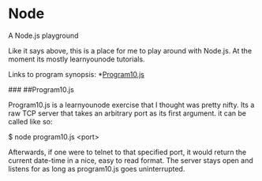 # Node

A Node.js playground

Like it says above, this is a place for me to play around with Node.js. 
At the moment its mostly learnyounode tutorials. 

Links to program synopsis:
*[Program10.js](#program10)

###<a id='program10'></a>
##Program10.js

Program10.js is a learnyounode exercise that I thought was pretty nifty.
Its a raw TCP server that takes an arbitrary port as its first argument.
it can be called like so:

$ node program10.js \<port\>

Afterwards, if one were to telnet to that specified port, it would return
the current date-time in a nice, easy to read format. The server stays 
open and listens for as long as program10.js goes uninterrupted.

